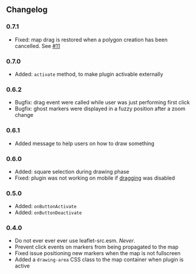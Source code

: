 ## Changelog

### 0.7.1

- Fixed: map drag is restored when a polygon creation has been cancelled.
  See [#11](https://github.com/bopen/leaflet-area-selection/issues/11)

### 0.7.0

- Added: `activate` method, to make plugin activable externally

### 0.6.2

- Bugfix: drag event were called while user was just performing first click
- Bugfix: ghost markers were displayed in a fuzzy position after a zoom change

### 0.6.1

- Added message to help users on how to draw something

### 0.6.0

- Added: square selection during drawing phase
- Fixed: plugin was not working on mobile if [dragging](https://leafletjs.com/reference-1.7.1.html#map-dragging) was disabled

### 0.5.0

- Added: `onButtonActivate`
- Added: `onButtonDeactivate`

### 0.4.0

- Do not ever ever ever use leaflet-src.esm. _Never_.
- Prevent click events on markers from being propagated to the map
- Fixed issue positioning new markers when the map is not fullscreen
- Added a `drawing-area` CSS class to the map container when plugin is active
